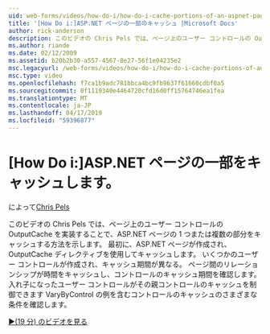 ```yaml
---
uid: web-forms/videos/how-do-i/how-do-i-cache-portions-of-an-aspnet-page
title: '[How Do i:]ASP.NET ページの一部のキャッシュ |Microsoft Docs'
author: rick-anderson
description: このビデオの Chris Pels では、ページ上のユーザー コントロールの OutputCache を実装することで、ASP.NET ページの 1 つまたは複数の部分をキャッシュする方法を示します。 最初をしています.
ms.author: riande
ms.date: 02/12/2009
ms.assetid: b20b2b30-a557-4567-8e27-56f1e04235e2
msc.legacyurl: /web-forms/videos/how-do-i/how-do-i-cache-portions-of-an-aspnet-page
msc.type: video
ms.openlocfilehash: f7ca1b9adc781bbca4bc9fb9637f61660cdbf0a5
ms.sourcegitcommit: 0f1119340e4464720cfd16d0ff15764746ea1fea
ms.translationtype: MT
ms.contentlocale: ja-JP
ms.lasthandoff: 04/17/2019
ms.locfileid: "59396877"
---
```

# <a name="how-do-i-cache-portions-of-an-aspnet-page"></a>[How Do i:]ASP.NET ページの一部をキャッシュします。

によって[Chris Pels](https://twitter.com/chrispels)

このビデオの Chris Pels では、ページ上のユーザー コントロールの OutputCache を実装することで、ASP.NET ページの 1 つまたは複数の部分をキャッシュする方法を示します。 最初に、ASP.NET ページが作成され、OutputCache ディレクティブを使用してキャッシュします。 いくつかのユーザー コントロールが作成され、キャッシュ期間が異なる。 ページ間のリレーションシップが時間をキャッシュし、コントロールのキャッシュ期間を確認します。 入れ子になったユーザー コントロールがその親コントロールのキャッシュを制御できます VaryByControl の例を含むコントロールのキャッシュのさまざまな条件を確認します。

[&#9654;(19 分) のビデオを見る](https://channel9.msdn.com/Blogs/ASP-NET-Site-Videos/how-do-i-cache-portions-of-an-aspnet-page)
